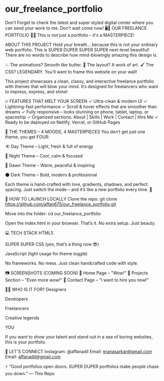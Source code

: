 # our_freelance_portfolio
Don't Forget to check the latest and super styled digital center where you can send your work to me. Don't wait come now!
🖥️🎨 OUR FREELANCE PORTFOLIO 🌟🚀
This is not just a portfolio – it's a MASTERPIECE!

ABOUT THIS PROJECT
Hold your breath... because this is not your ordinary web portfolio.
This is SUPER DUPER SUPER SUPER next-level beautiful!
There are no words to describe how mind-blowingly amazing this design is.

💥 The animations? Smooth like butter.
🎨 The layout? A work of art.
🖌️ The CSS? LEGENDARY.
You’ll want to frame this website on your wall!

This project showcases a clean, classy, and interactive freelance portfolio with themes that will blow your mind.
It’s designed for freelancers who want to impress, express, and shine!

🔥 FEATURES THAT MELT YOUR SCREEN
✓ Ultra-clean & modern UI
✓ Lightning-fast performance
✓ Scroll & hover effects that are smoother than dreams
✓ Fully responsive – looks stunning on phone, tablet, laptop, or spaceship
✓ Organized sections: About | Skills | Work | Contact | Hire Me
✓ Ready to be deployed on Netlify, Vercel, or GitHub Pages

🎨 THE THEMES – 4 MOODS, 4 MASTERPIECES
You don’t get just one theme, you get FOUR:

☀️ Day Theme – Light, fresh & full of energy

🌙 Night Theme – Cool, calm & focused

🌅 Dawn Theme – Warm, peaceful & inspiring

🌑 Dark Theme – Bold, modern & professional

Each theme is hand-crafted with love, gradients, shadows, and perfect spacing.
Just switch the mode – and it’s like a new portfolio every time. 💫

🚀 HOW TO LAUNCH LOCALLY
Clone the repo:
git clone https://github.com/affan675/our_freelance_portfolio.git

Move into the folder:
cd our_freelance_portfolio

Open the index.html in your browser.
That’s it. No extra setup. Just beauty.

💻 TECH STACK
HTML5

SUPER SUPER CSS (yes, that’s a thing now 😎)

JavaScript (light usage for theme toggle)

No frameworks. No mess. Just clean handcrafted code with style.

📷 SCREENSHOTS (COMING SOON)
📌 Home Page – "Wow!"
📌 Projects Section – "Even more wow!"
📌 Contact Page – "I want to hire you now!"

👨‍🎨 WHO IS IT FOR?
Designers

Developers

Freelancers

Creative legends

YOU

If you want to show your talent and stand out in a sea of boring websites, this is your portfolio.

📢 LET'S CONNECT
Instagram: @affanadil
Email: eranasarkar@gmail.com
Email: affanadil@gmail.com

⚡ “Good portfolios open doors.
SUPER DUPER portfolios make people chase you down.”
— This Repo
